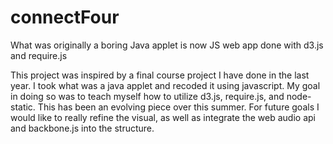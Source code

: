 connectFour
===========

What was originally a boring Java applet is now  JS web app done with d3.js and require.js

This project was inspired by a final course project I have done in the last year.  I took what was a java applet and
recoded it using javascript.  My goal in doing so was to teach myself how to utilize d3.js, require.js, and node-static.
This has been an evolving piece over this summer.  For future goals I would like to really refine the visual, as well as
integrate the web audio api and backbone.js into the structure.
